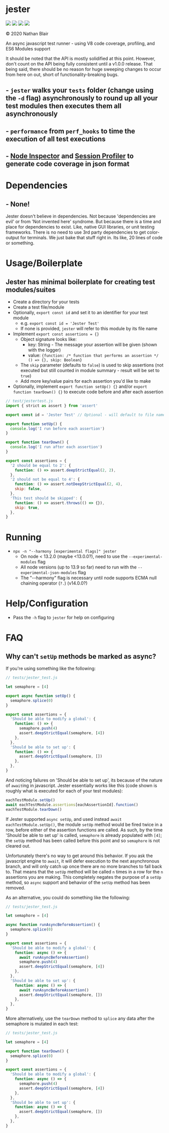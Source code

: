 # jester

[![](https://github.com/sonicoriginalsoftware/jester/workflows/deploy/badge.svg?job=test)](https://github.com/sonicoriginalsoftware/jester/actions)
[![](https://github.com/sonicoriginalsoftware/jester/workflows/deploy/badge.svg?job=coverage)](https://github.com/sonicoriginalsoftware/jester/actions)
[![](https://github.com/sonicoriginalsoftware/jester/workflows/deploy/badge.svg?job=publish)](https://github.com/sonicoriginalsoftware/jester/actions)
[![](https://github.com/sonicoriginalsoftware/jester/workflows/deploy/badge.svg?job=document)](https://github.com/sonicoriginalsoftware/jester/actions)

© 2020 Nathan Blair

An async javascript test runner - using V8 code coverage, profiling, and ES6 Modules support

It should be noted that the API is mostly solidified at this point. However, don't count on the API being fully consistent until a v1.0.0 release. That being said, there should be no reason for huge sweeping changes to occur from here on out, short of functionality-breaking bugs.

## - `jester` walks your `tests` folder (change using the `-d` flag) asynchronously to round up all your test modules then executes them all asynchronously

## - `performance` from `perf_hooks` to time the execution of all test executions

## - [Node Inspector](https://nodejs.org/api/inspector.html#inspector_class_inspector_session) and [Session Profiler](https://chromedevtools.github.io/devtools-protocol/v8/Profiler) to generate code coverage in json format

# Dependencies

## - None!

Jester doesn't believe in dependencies. Not because 'dependencies are evil' or from 'Not invented here' syndrome. But because there is a time and place for dependencies to exist. Like, native GUI libraries, or unit testing frameworks. There is no need to use 3rd party dependencies to get color-output for terminals. We just bake that stuff right in. Its like, 20 lines of code or something.

# Usage/Boilerplate

## Jester has minimal boilerplate for creating test modules/suites

- Create a directory for your tests
- Create a test file/module
- Optionally, `export const id` and set it to an identifier for your test module
  - e.g. `export const id = 'Jester Test'`
  - If none is provided, `jester` will refer to this module by its file name
- Implement `export const assertions = {}`
  - Object signature looks like:
    - key: String - The message your assertion will be given (shown with the logger)
    - value: `{function: /* function that performs an assertion */ () => {}, skip: Boolean}`
  - The `skip` parameter (defaults to `false`) is used to skip assertions (not executed but still counted in module summary - result will be set to `true`)
  - Add more key/value pairs for each assertion you'd like to make
- Optionally, implement `export function setUp() {}` and/or `export function tearDown() {}` to execute code before and after each assertion

```javascript
// test/jestertest.js
import { strict as assert } from 'assert'

export const id = 'Jester Test' // Optional - will default to file name if not present

export function setUp() {
  console.log('I run before each assertion')
}

export function tearDown() {
  console.log('I run after each assertion')
}

export const assertions = {
  '2 should be equal to 2': {
    function: () => assert.deepStrictEqual(2, 2),
  },
  '2 should not be equal to 4': {
    function: () => assert.notDeepStrictEqual(2, 4),
    skip: false,
  },
  'This test should be skipped': {
    function: () => assert.throws(() => {}),
    skip: true,
  },
}
```

# Running

- `npx -n "--harmony [experimental flags]" jester`
  - On node < 13.2.0 (maybe <13.0.0?), need to use the `--experimental-modules` flag
  - All node versions (up to 13.9 so far) need to run with the `--experimental-json-modules` flag
  - The "--harmony" flag is necessary until node supports ECMA null chaining operator (`?.`) (v14.0.0?)

# Help/Configuration

- Pass the `-h` flag to `jester` for help on configuring

# FAQ

## **Why can't `setUp` methods be marked as async?**

If you're using something like the following:

```javascript
// tests/jester_test.js

let semaphore = [4]

export async function setUp() {
  semaphore.splice(0)
}

export const assertions = {
  'Should be able to modify a global': {
    function: () => {
      semaphore.push(4)
      assert.deepStrictEqual(semaphore, [4])
    },
  },
  'Should be able to set up': {
    function: () => {
      assert.deepStrictEqual(semaphore, [])
    },
  },
}
```

And noticing failures on 'Should be able to set up', its because of the nature of `await`ing in javascript. Jester essentially works like this (code shown is roughly what is executed for each of your test modules):

```javascript
eachTestModule.setUp()
await eachTestModule.assertions[eachAssertionId].function()
eachTestModule.tearDown()
```

If Jester supported `async setUp`, and used instead `await eachTestModule.setUp()`, the module `setUp` method would be fired twice in a row, before either of the assertion functions are called. As such, by the time 'Should be able to set up' is called, `semaphore` is already populated with `[4]`; the `setUp` method has been called before this point and so `semaphore` is not cleared out.

Unfortunately there's no way to get around this behavior. If you ask the javascript engine to `await`, it will defer execution to the next asynchronous branch, and will only catch up once there are no more branches to fall back to. That means that the `setUp` method will be called `n` times in a row for the `n` assertions you are making. This completely negates the purpose of a `setUp` method, so `async` support and behavior of the `setUp` method has been removed.

As an alternative, you could do something like the following:

```javascript
// tests/jester_test.js

let semaphore = [4]

async function runAsyncBeforeAssertion() {
  semaphore.splice(0)
}

export const assertions = {
  'Should be able to modify a global': {
    function: async () => {
      await runAsyncBeforeAssertion()
      semaphore.push(4)
      assert.deepStrictEqual(semaphore, [4])
    },
  },
  'Should be able to set up': {
    function: async () => {
      await runAsyncBeforeAssertion()
      assert.deepStrictEqual(semaphore, [])
    },
  },
}
```

More alternatively, use the `tearDown` method to `splice` any data after the semaphore is mutated in each test:

```javascript
// tests/jester_test.js

let semaphore = [4]

export function tearDown() {
  semaphore.splice(0)
}

export const assertions = {
  'Should be able to modify a global': {
    function: async () => {
      semaphore.push(4)
      assert.deepStrictEqual(semaphore, [4])
    },
  },
  'Should be able to set up': {
    function: async () => {
      assert.deepStrictEqual(semaphore, [])
    },
  },
}
```

